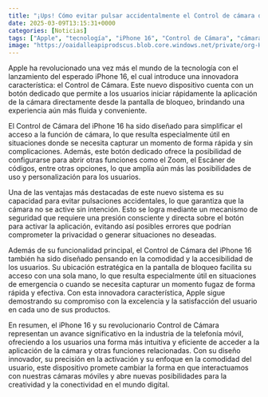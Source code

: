 ```yaml
---
title: "¡Ups! Cómo evitar pulsar accidentalmente el Control de cámara del iPhone 16"
date: 2025-03-09T13:15:31+0000
categories: [Noticias]
tags: ["Apple", "tecnología", "iPhone 16", "Control de Cámara", "cámara", "innovación", "usuarios."]
image: "https://oaidalleapiprodscus.blob.core.windows.net/private/org-HKmKxpuNw3Y88lm4EBrIPq0n/user-ZwiCXOggLL8ZNNKE2g7rXFmV/img-yqikfg1B7cEnl9IuNF0SOu6e.png?st=2025-03-09T12%3A15%3A30Z&se=2025-03-09T14%3A15%3A30Z&sp=r&sv=2024-08-04&sr=b&rscd=inline&rsct=image/png&skoid=d505667d-d6c1-4a0a-bac7-5c84a87759f8&sktid=a48cca56-e6da-484e-a814-9c849652bcb3&skt=2025-03-08T22%3A37%3A02Z&ske=2025-03-09T22%3A37%3A02Z&sks=b&skv=2024-08-04&sig=hJSxChRO9mCTb76IfDljW2lQGIr4w47i6T6RvYqXYzw%3D"
---
```


Apple ha revolucionado una vez más el mundo de la tecnología con el lanzamiento del esperado iPhone 16, el cual introduce una innovadora característica: el Control de Cámara. Este nuevo dispositivo cuenta con un botón dedicado que permite a los usuarios iniciar rápidamente la aplicación de la cámara directamente desde la pantalla de bloqueo, brindando una experiencia aún más fluida y conveniente.

El Control de Cámara del iPhone 16 ha sido diseñado para simplificar el acceso a la función de cámara, lo que resulta especialmente útil en situaciones donde se necesita capturar un momento de forma rápida y sin complicaciones. Además, este botón dedicado ofrece la posibilidad de configurarse para abrir otras funciones como el Zoom, el Escáner de códigos, entre otras opciones, lo que amplía aún más las posibilidades de uso y personalización para los usuarios.

Una de las ventajas más destacadas de este nuevo sistema es su capacidad para evitar pulsaciones accidentales, lo que garantiza que la cámara no se active sin intención. Esto se logra mediante un mecanismo de seguridad que requiere una presión consciente y directa sobre el botón para activar la aplicación, evitando así posibles errores que podrían comprometer la privacidad o generar situaciones no deseadas.

Además de su funcionalidad principal, el Control de Cámara del iPhone 16 también ha sido diseñado pensando en la comodidad y la accesibilidad de los usuarios. Su ubicación estratégica en la pantalla de bloqueo facilita su acceso con una sola mano, lo que resulta especialmente útil en situaciones de emergencia o cuando se necesita capturar un momento fugaz de forma rápida y efectiva. Con esta innovadora característica, Apple sigue demostrando su compromiso con la excelencia y la satisfacción del usuario en cada uno de sus productos.

En resumen, el iPhone 16 y su revolucionario Control de Cámara representan un avance significativo en la industria de la telefonía móvil, ofreciendo a los usuarios una forma más intuitiva y eficiente de acceder a la aplicación de la cámara y otras funciones relacionadas. Con su diseño innovador, su precisión en la activación y su enfoque en la comodidad del usuario, este dispositivo promete cambiar la forma en que interactuamos con nuestras cámaras móviles y abre nuevas posibilidades para la creatividad y la conectividad en el mundo digital.
    